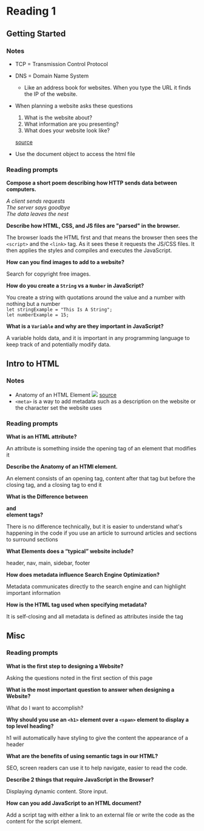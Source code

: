 # Reading 1

## Getting Started

### Notes

- TCP = Transmission Control Protocol
- DNS = Domain Name System
  - Like an address book for websites. When you type the URL it finds the IP of the website.

- When planning a website asks these questions
  1. What is the website about?
  2. What information are you presenting?
  3. What does your website look like?

    [source](https://developer.mozilla.org/en-US/docs/Learn/Getting_started_with_the_web/What_will_your_website_look_like)

- Use the document object to access the html file

### Reading prompts

**Compose a short poem describing how HTTP sends data between computers.**

*A client sends requests*  
*The server says goodbye*  
*The data leaves the nest*

**Describe how HTML, CSS, and JS files are "parsed" in the browser.**

The browser loads the HTML first and that means the browser then sees the  `<script>` and the `<link>` tag. As it sees these it requests the JS/CSS files. It then applies the styles and compiles and executes the JavaScript.

**How can you find images to add to a website?**

Search for copyright free images.

**How do you create a `String` vs a `Number` in JavaScript?**

You create a string with quotations around the value and a number with nothing but a number  
`let stringExample = "This Is A String";`  
`let numberExample = 15;`

**What is a `Variable` and why are they important in JavaScript?**

A variable holds data, and it is important in any programming language to keep track of and potentially modify data.

## Intro to HTML

### Notes

- Anatomy of an HTML Element
![](https://developer.mozilla.org/en-US/docs/Learn/HTML/Introduction_to_HTML/Getting_started/grumpy-cat-small.png) [source](https://developer.mozilla.org/en-US/docs/Learn/HTML/Introduction_to_HTML/Getting_started)
- `<meta>` is a way to add metadata such as a description on the website or the character set the website uses

### Reading prompts

**What is an HTML attribute?**

An attribute is something inside the opening tag of an element that modifies it

**Describe the Anatomy of an HTMl element.**

An element consists of an opening tag, content after that tag but before the closing tag, and a closing tag to end it

**What is the Difference between <article> and <section> element tags?**

There is no difference technically, but it is easier to understand what's happening in the code if you use an article to surround articles and sections to surround sections

**What Elements does a “typical” website include?**

header, nav, main, sidebar, footer

**How does metadata influence Search Engine Optimization?**

Metadata communicates directly to the search engine and can highlight important information

**How is the <meta> HTML tag used when specifying metadata?**

It is self-closing and all metadata is defined as attributes inside the tag

## Misc

### Reading prompts

**What is the first step to designing a Website?**

Asking the questions noted in the first section of this page

**What is the most important question to answer when designing a Website?**

What do I want to accomplish?

**Why should you use an `<h1>` element over a `<span>` element to display a top level heading?**

h1 will automatically have styling to give the content the appearance of a header

**What are the benefits of using semantic tags in our HTML?**

SEO, screen readers can use it to help navigate, easier to read the code.

**Describe 2 things that require JavaScript in the Browser?**

Displaying dynamic content. Store input.

**How can you add JavaScript to an HTML document?**

Add a script tag with either a link to an external file or write the code as the content for the script element.
